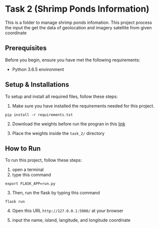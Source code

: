 # Task 2 (Shrimp Ponds Information)
This is a folder to manage shrimp ponds infomation. This project process the input the get the data of geolocation and imagery satellite from given coordinate

## Prerequisites
Before you begin, ensure you have met the following requirements:
* Python 3.6.5 environment

## Setup & Installations
To setup and install all required files, follow these steps:
1. Make sure you have installed the requirements needed for this project.
```
pip install -r requirements.txt
```

2. Download the weights before run the progran in this [link](https://drive.google.com/file/d/1-Q1zsJxs7XR37mN0bjsuLisaPzJim2st/view?usp=sharing)

3. Place the weights inside the `task_2/` directory

## How to Run
To run this project, follow these steps:
1. open a terminal
2. type this command
```
export FLASK_APP=run.py
```
3. Then, run the flask by typing this command
```
flask run
```

4. Open this URL `http://127.0.0.1:5000/` at your browser

5. input the name, island, langitude, and longitude coordinate